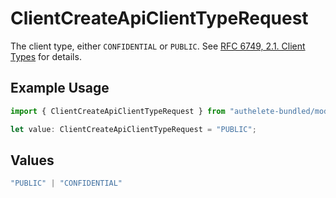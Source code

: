 # ClientCreateApiClientTypeRequest

The client type, either `CONFIDENTIAL` or `PUBLIC`. See [RFC 6749, 2.1. Client Types](https://datatracker.ietf.org/doc/html/rfc6749#section-2.1)
for details.


## Example Usage

```typescript
import { ClientCreateApiClientTypeRequest } from "authelete-bundled/models/operations";

let value: ClientCreateApiClientTypeRequest = "PUBLIC";
```

## Values

```typescript
"PUBLIC" | "CONFIDENTIAL"
```
